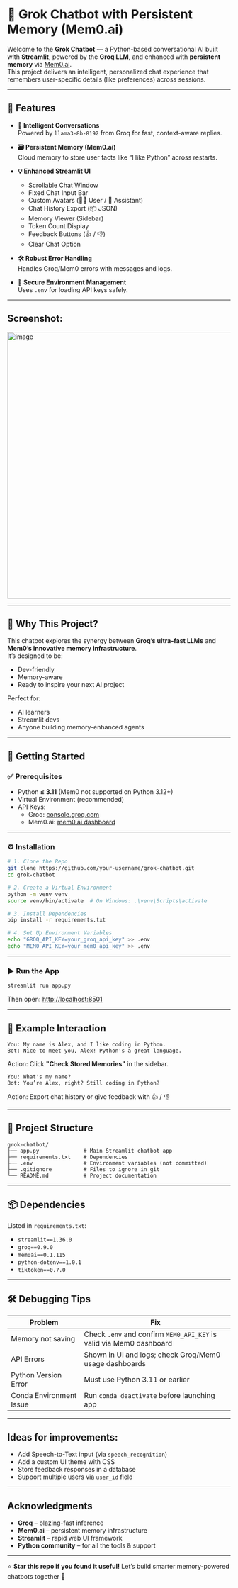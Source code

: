 # 🤖 Grok Chatbot with Persistent Memory (Mem0.ai)

Welcome to the **Grok Chatbot** — a Python-based conversational AI built with **Streamlit**, powered by the **Groq LLM**, and enhanced with **persistent memory** via [Mem0.ai](https://app.mem0.ai/dashboard/get-started).  
This project delivers an intelligent, personalized chat experience that remembers user-specific details (like preferences) across sessions.

---

## 🚀 Features

- **🧠 Intelligent Conversations**  
  Powered by `llama3-8b-8192` from Groq for fast, context-aware replies.

- **🗃️ Persistent Memory (Mem0.ai)**  
  Cloud memory to store user facts like “I like Python” across restarts.

- **💡 Enhanced Streamlit UI**
  - Scrollable Chat Window
  - Fixed Chat Input Bar
  - Custom Avatars (🧑‍💻 User / 🤖 Assistant)
  - Chat History Export (📦 JSON)
  - Memory Viewer (Sidebar)
  - Token Count Display
  - Feedback Buttons (👍 / 👎)
  - Clear Chat Option

- **🛠️ Robust Error Handling**  
  Handles Groq/Mem0 errors with messages and logs.

- **🔐 Secure Environment Management**  
  Uses `.env` for loading API keys safely.

---
## Screenshot:
<img width="1359" height="602" alt="image" src="https://github.com/user-attachments/assets/ee081ccd-5cd8-47d0-bc7e-9968ecf342c4" />

---

## 🎯 Why This Project?

This chatbot explores the synergy between **Groq’s ultra-fast LLMs** and **Mem0’s innovative memory infrastructure**.  
It’s designed to be:
- Dev-friendly
- Memory-aware
- Ready to inspire your next AI project

Perfect for:
- AI learners
- Streamlit devs
- Anyone building memory-enhanced agents

---

## 🧰 Getting Started

### ✅ Prerequisites

- Python **≤ 3.11** (Mem0 not supported on Python 3.12+)
- Virtual Environment (recommended)
- API Keys:
  - Groq: [console.groq.com](https://console.groq.com)
  - Mem0.ai: [mem0.ai dashboard](https://app.mem0.ai/dashboard/get-started)

---

### ⚙️ Installation

```bash
# 1. Clone the Repo
git clone https://github.com/your-username/grok-chatbot.git
cd grok-chatbot

# 2. Create a Virtual Environment
python -m venv venv
source venv/bin/activate  # On Windows: .\venv\Scripts\activate

# 3. Install Dependencies
pip install -r requirements.txt

# 4. Set Up Environment Variables
echo "GROQ_API_KEY=your_groq_api_key" >> .env
echo "MEM0_API_KEY=your_mem0_api_key" >> .env
````

---

### ▶️ Run the App

```bash
streamlit run app.py
```

Then open: [http://localhost:8501](http://localhost:8501)

---

## 💬 Example Interaction

```text
You: My name is Alex, and I like coding in Python.
Bot: Nice to meet you, Alex! Python's a great language.
```

Action: Click **"Check Stored Memories"** in the sidebar.

```text
You: What's my name?
Bot: You’re Alex, right? Still coding in Python?
```

Action: Export chat history or give feedback with 👍 / 👎

---

## 📁 Project Structure

```
grok-chatbot/
├── app.py              # Main Streamlit chatbot app
├── requirements.txt    # Dependencies
├── .env                # Environment variables (not committed)
├── .gitignore          # Files to ignore in git
└── README.md           # Project documentation
```

---

## 📦 Dependencies

Listed in `requirements.txt`:

* `streamlit==1.36.0`
* `groq==0.9.0`
* `mem0ai==0.1.115`
* `python-dotenv==1.0.1`
* `tiktoken==0.7.0`

---

## 🛠️ Debugging Tips

| Problem                 | Fix                                                                 |
| ----------------------- | ------------------------------------------------------------------- |
| Memory not saving       | Check `.env` and confirm `MEM0_API_KEY` is valid via Mem0 dashboard |
| API Errors              | Shown in UI and logs; check Groq/Mem0 usage dashboards              |
| Python Version Error    | Must use Python 3.11 or earlier                                     |
| Conda Environment Issue | Run `conda deactivate` before launching app                         |

---

## Ideas for improvements:

* Add Speech-to-Text input (via `speech_recognition`)
* Add a custom UI theme with CSS
* Store feedback responses in a database
* Support multiple users via `user_id` field



---

## Acknowledgments

* **Groq** – blazing-fast inference
* **Mem0.ai** – persistent memory infrastructure
* **Streamlit** – rapid web UI framework
* **Python community** – for all the tools & support

---

⭐ **Star this repo if you found it useful!**
Let’s build smarter memory-powered chatbots together 🚀

```

```
